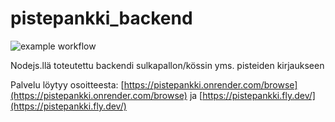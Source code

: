 # pistepankki_backend

![example workflow](https://github.com/Desipeli/pistepankki_backend/actions/workflows/main.yml/badge.svg)

Nodejs.llä toteutettu backendi sulkapallon/kössin yms. pisteiden kirjaukseen

Palvelu löytyy osoitteesta: [https://pistepankki.onrender.com/browse](https://pistepankki.onrender.com/browse) ja [https://pistepankki.fly.dev/](https://pistepankki.fly.dev/)
